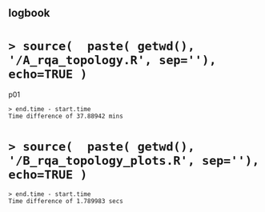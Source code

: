 logbook
---

# `> source(  paste( getwd(), '/A_rqa_topology.R', sep=''), echo=TRUE )`



p01
```
> end.time - start.time
Time difference of 37.88942 mins
```


# `> source(  paste( getwd(), '/B_rqa_topology_plots.R', sep=''), echo=TRUE )`

```
> end.time - start.time
Time difference of 1.789983 secs

```

